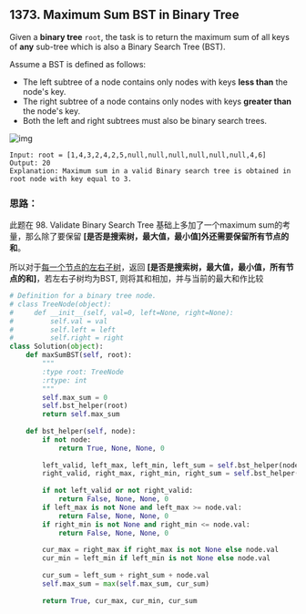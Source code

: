 ## 1373. Maximum Sum BST in Binary Tree

Given a **binary tree** `root`, the task is to return the maximum sum of all keys of **any** sub-tree which is also a Binary Search Tree (BST).

Assume a BST is defined as follows:

- The left subtree of a node contains only nodes with keys **less than** the node's key.
- The right subtree of a node contains only nodes with keys **greater than** the node's key.
- Both the left and right subtrees must also be binary search trees.

![img](https://assets.leetcode.com/uploads/2020/01/30/sample_1_1709.png)

```
Input: root = [1,4,3,2,4,2,5,null,null,null,null,null,null,4,6]
Output: 20
Explanation: Maximum sum in a valid Binary search tree is obtained in root node with key equal to 3.
```

### 思路：

此题在 98. Validate Binary Search Tree 基础上多加了一个maximum sum的考量，那么除了要保留 **[是否是搜索树，最大值，最小值]**外还需要保留**所有节点的和**。

所以对于<u>每一个节点的左右子树</u>，返回 **[是否是搜索树，最大值，最小值，所有节点的和]**，若左右子树均为BST, 则将其和相加，并与当前的最大和作比较

```python
# Definition for a binary tree node.
# class TreeNode(object):
#     def __init__(self, val=0, left=None, right=None):
#         self.val = val
#         self.left = left
#         self.right = right
class Solution(object):
    def maxSumBST(self, root):
        """
        :type root: TreeNode
        :rtype: int
        """
        self.max_sum = 0
        self.bst_helper(root)
        return self.max_sum
    
    def bst_helper(self, node):
        if not node:
            return True, None, None, 0
        
        left_valid, left_max, left_min, left_sum = self.bst_helper(node.left)
        right_valid, right_max, right_min, right_sum = self.bst_helper(node.right)
        
        if not left_valid or not right_valid:
            return False, None, None, 0
        if left_max is not None and left_max >= node.val:
            return False, None, None, 0
        if right_min is not None and right_min <= node.val:
            return False, None, None, 0
        
        cur_max = right_max if right_max is not None else node.val
        cur_min = left_min if left_min is not None else node.val
        
        cur_sum = left_sum + right_sum + node.val
        self.max_sum = max(self.max_sum, cur_sum)
        
        return True, cur_max, cur_min, cur_sum
        
```

